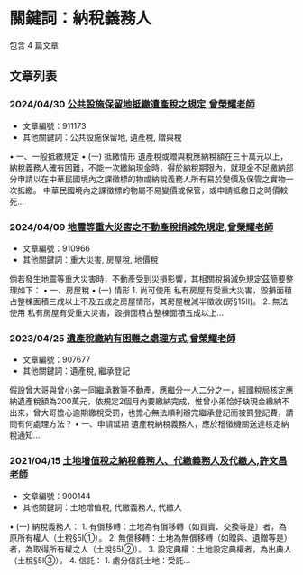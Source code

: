 # 關鍵詞：納稅義務人

包含 4 篇文章

## 文章列表

### 2024/04/30 [公共設施保留地抵繳遺產稅之規定,曾榮耀老師](../../articles/911173_%E5%85%AC%E5%85%B1%E8%A8%AD%E6%96%BD%E4%BF%9D%E7%95%99%E5%9C%B0%E6%8A%B5%E7%B9%B3%E9%81%BA%E7%94%A2%E7%A8%85%E4%B9%8B%E8%A6%8F%E5%AE%9A%2C%E6%9B%BE%E6%A6%AE%E8%80%80%E8%80%81%E5%B8%AB.md)
- 文章編號：911173
- 其他關鍵詞：公共設施保留地, 遺產稅, 贈與稅

• 一、一般抵繳規定 • (一) 抵繳情形 遺產稅或贈與稅應納稅額在三十萬元以上，納稅義務人確有困難，不能一次繳納現金時，得於納稅期限內，就現金不足繳納部分申請以在中華民國境內之課徵標的物或納稅義務人所有易於變價及保管之實物一次抵繳。 中華民國境內之課徵標的物屬不易變價或保管，或申請抵繳日之時價較死...

### 2024/04/09 [地震等重大災害之不動產稅捐減免規定,曾榮耀老師](../../articles/910966_%E5%9C%B0%E9%9C%87%E7%AD%89%E9%87%8D%E5%A4%A7%E7%81%BD%E5%AE%B3%E4%B9%8B%E4%B8%8D%E5%8B%95%E7%94%A2%E7%A8%85%E6%8D%90%E6%B8%9B%E5%85%8D%E8%A6%8F%E5%AE%9A%2C%E6%9B%BE%E6%A6%AE%E8%80%80%E8%80%81%E5%B8%AB.md)
- 文章編號：910966
- 其他關鍵詞：重大災害, 房屋稅, 地價稅

倘若發生地震等重大災害時，不動產受到災損影響，其相關稅捐減免規定茲簡要整理如下： • 一、房屋稅 • (一) 情形 1. 尚可使用 私有房屋有受重大災害，毀損面積占整棟面積三成以上不及五成之房屋情形，其房屋稅減半徵收(房§15II)。 2. 無法使用 私有房屋有受重大災害，毀損面積占整棟面積五成以上...

### 2023/04/25 [遺產稅繳納有困難之處理方式,曾榮耀老師](../../articles/907677_%E9%81%BA%E7%94%A2%E7%A8%85%E7%B9%B3%E7%B4%8D%E6%9C%89%E5%9B%B0%E9%9B%A3%E4%B9%8B%E8%99%95%E7%90%86%E6%96%B9%E5%BC%8F%2C%E6%9B%BE%E6%A6%AE%E8%80%80%E8%80%81%E5%B8%AB.md)
- 文章編號：907677
- 其他關鍵詞：遺產稅, 繼承登記

假設曾大哥與曾小弟一同繼承數筆不動產，應繼分一人二分之一，經國稅局核定應納遺產稅額為200萬元，依規定2個月內要繳納完成，惟曾小弟恰好缺現金繳納不出來，曾大哥擔心逾期繳稅受罰，也擔心無法順利辦完繼承登記而被罰登記費，請問有何處理方法？ • 一、申請延期 遺產稅納稅義務人，應於稽徵機關送達核定納稅通知...

### 2021/04/15 [土地增值稅之納稅義務人、代繳義務人及代繳人,許文昌老師](../../articles/900144_%E5%9C%9F%E5%9C%B0%E5%A2%9E%E5%80%BC%E7%A8%85%E4%B9%8B%E7%B4%8D%E7%A8%85%E7%BE%A9%E5%8B%99%E4%BA%BA%E3%80%81%E4%BB%A3%E7%B9%B3%E7%BE%A9%E5%8B%99%E4%BA%BA%E5%8F%8A%E4%BB%A3%E7%B9%B3%E4%BA%BA%2C%E8%A8%B1%E6%96%87%E6%98%8C%E8%80%81%E5%B8%AB.md)
- 文章編號：900144
- 其他關鍵詞：土地增值稅, 代繳義務人, 代繳人

• (一) 納稅義務人： 1. 有償移轉：土地為有償移轉（如買賣、交換等是）者，為原所有權人（土稅§5Ⅰ①）。 2. 無償移轉：土地為無償移轉（如贈與、遺贈等是）者，為取得所有權之人（土稅§5Ⅰ②）。 3. 設定典權：土地設定典權者，為出典人（土稅§5Ⅰ③）。 4. 信託： 1. 處分信託土地：受託...
